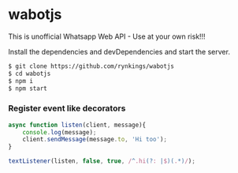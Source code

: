 # wabotjs
This is unofficial Whatsapp Web API - Use at your own risk!!!

Install the dependencies and devDependencies and start the server.

```sh
$ git clone https://github.com/rynkings/wabotjs
$ cd wabotjs
$ npm i
$ npm start
```

### Register event like decorators
```js
async function listen(client, message){
    console.log(message);
    client.sendMessage(message.to, 'Hi too');
}

textListener(listen, false, true, /^.hi(?: |$)(.*)/);
```
